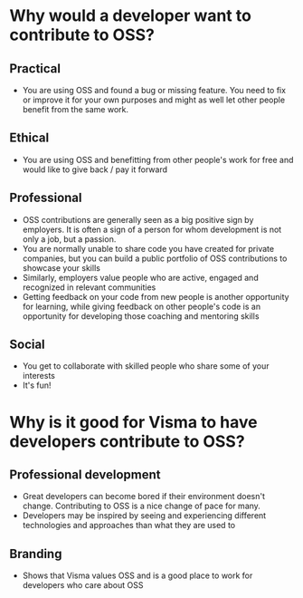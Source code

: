 # Why would a developer want to contribute to OSS?

## Practical
* You are using OSS and found a bug or missing feature. You need to fix or improve it for your own purposes and might as well let other people benefit from the same work.

## Ethical
* You are using OSS and benefitting from other people's work for free and would like to give back / pay it forward

## Professional
* OSS contributions are generally seen as a big positive sign by employers. It is often a sign of a person for whom development is not only a job, but a passion.
* You are normally unable to share code you have created for private companies, but you can build a public portfolio of OSS contributions to showcase your skills
* Similarly, employers value people who are active, engaged and recognized in relevant communities
* Getting feedback on your code from new people is another opportunity for learning, while giving feedback on other people's code is an opportunity for developing those coaching and mentoring skills

## Social
* You get to collaborate with skilled people who share some of your interests
* It's fun!

# Why is it good for Visma to have developers contribute to OSS?

## Professional development
* Great developers can become bored if their environment doesn't change. Contributing to OSS is a nice change of pace for many.
* Developers may be inspired by seeing and experiencing different technologies and approaches than what they are used to

## Branding
* Shows that Visma values OSS and is a good place to work for developers who care about OSS
